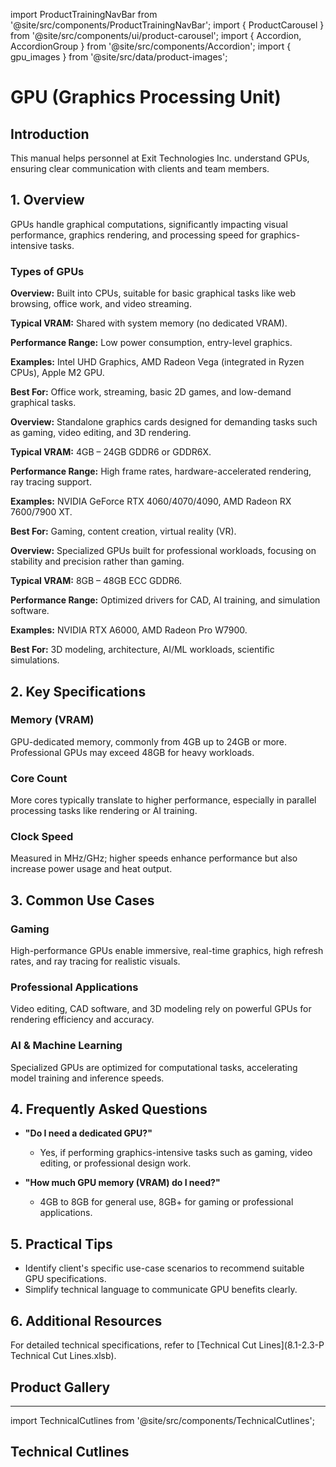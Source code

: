 import ProductTrainingNavBar from '@site/src/components/ProductTrainingNavBar';
import { ProductCarousel } from '@site/src/components/ui/product-carousel';
import { Accordion, AccordionGroup } from '@site/src/components/Accordion';
import { gpu_images } from '@site/src/data/product-images';

<ProductTrainingNavBar />

# GPU (Graphics Processing Unit)

## Introduction
This manual helps personnel at Exit Technologies Inc. understand GPUs, ensuring clear communication with clients and team members.

## 1. Overview
GPUs handle graphical computations, significantly impacting visual performance, graphics rendering, and processing speed for graphics-intensive tasks.

### Types of GPUs

<AccordionGroup>
<Accordion title="Integrated GPUs" description="Built into CPUs for basic tasks" type="info">
  <p><strong>Overview:</strong> Built into CPUs, suitable for basic graphical tasks like web browsing, office work, and video streaming.</p>
  <p><strong>Typical VRAM:</strong> Shared with system memory (no dedicated VRAM).</p>
  <p><strong>Performance Range:</strong> Low power consumption, entry-level graphics.</p>
  <p><strong>Examples:</strong> Intel UHD Graphics, AMD Radeon Vega (integrated in Ryzen CPUs), Apple M2 GPU.</p>
  <p><strong>Best For:</strong> Office work, streaming, basic 2D games, and low-demand graphical tasks.</p>
</Accordion>

<Accordion title="Dedicated GPUs" description="Standalone cards for gaming & content creation" type="tip">
  <p><strong>Overview:</strong> Standalone graphics cards designed for demanding tasks such as gaming, video editing, and 3D rendering.</p>
  <p><strong>Typical VRAM:</strong> 4GB – 24GB GDDR6 or GDDR6X.</p>
  <p><strong>Performance Range:</strong> High frame rates, hardware-accelerated rendering, ray tracing support.</p>
  <p><strong>Examples:</strong> NVIDIA GeForce RTX 4060/4070/4090, AMD Radeon RX 7600/7900 XT.</p>
  <p><strong>Best For:</strong> Gaming, content creation, virtual reality (VR).</p>
</Accordion>

<Accordion title="Workstation GPUs" description="Professional cards for CAD & AI workloads" type="note">
  <p><strong>Overview:</strong> Specialized GPUs built for professional workloads, focusing on stability and precision rather than gaming.</p>
  <p><strong>Typical VRAM:</strong> 8GB – 48GB ECC GDDR6.</p>
  <p><strong>Performance Range:</strong> Optimized drivers for CAD, AI training, and simulation software.</p>
  <p><strong>Examples:</strong> NVIDIA RTX A6000, AMD Radeon Pro W7900.</p>
  <p><strong>Best For:</strong> 3D modeling, architecture, AI/ML workloads, scientific simulations.</p>
</Accordion>
</AccordionGroup>

## 2. Key Specifications

### Memory (VRAM)
GPU-dedicated memory, commonly from 4GB up to 24GB or more. Professional GPUs may exceed 48GB for heavy workloads.

### Core Count
More cores typically translate to higher performance, especially in parallel processing tasks like rendering or AI training.

### Clock Speed
Measured in MHz/GHz; higher speeds enhance performance but also increase power usage and heat output.

## 3. Common Use Cases

### Gaming
High-performance GPUs enable immersive, real-time graphics, high refresh rates, and ray tracing for realistic visuals.

### Professional Applications
Video editing, CAD software, and 3D modeling rely on powerful GPUs for rendering efficiency and accuracy.

### AI & Machine Learning
Specialized GPUs are optimized for computational tasks, accelerating model training and inference speeds.

## 4. Frequently Asked Questions
- **"Do I need a dedicated GPU?"**
  - Yes, if performing graphics-intensive tasks such as gaming, video editing, or professional design work.

- **"How much GPU memory (VRAM) do I need?"**
  - 4GB to 8GB for general use, 8GB+ for gaming or professional applications.

## 5. Practical Tips
- Identify client's specific use-case scenarios to recommend suitable GPU specifications.
- Simplify technical language to communicate GPU benefits clearly.

## 6. Additional Resources
For detailed technical specifications, refer to [Technical Cut Lines](8.1-2.3-P Technical Cut Lines.xlsb).

## Product Gallery

<ProductCarousel 
  images={gpu_images}
  title="GPU Gallery"
/>

---


import TechnicalCutlines from '@site/src/components/TechnicalCutlines';

## Technical Cutlines

<TechnicalCutlines category="gpu" />

